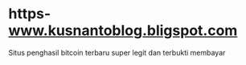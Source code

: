 # https-www.kusnantoblog.bligspot.com
Situs penghasil bitcoin terbaru super legit dan terbukti membayar
